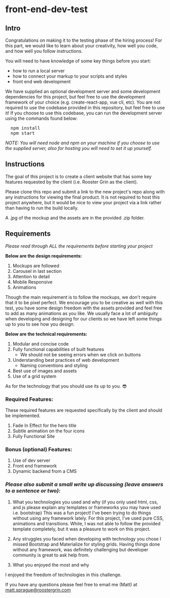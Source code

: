 # front-end-dev-test

## Intro

Congratulations on making it to the testing phase of the hiring process! For this part, we would like to learn about your creativity, how well you code, and how well you follow instructions.

You will need to have knowledge of some key things before you start:
  - how to run a local server
  - how to connect your markup to your scripts and styles
  - front end web development

We have supplied an optional development server and some development dependencies for this project, but feel free to use the development framework of your choice (e.g. create-react-app, vue cli, etc). You are not required to use the codebase provided in this repository, but feel free to use it! If you choose to use this codebase, you can run the development server using the commands found below:

<pre>
  npm install
  npm start
</pre>

<em>NOTE: You will need node and npm on your machine if you choose to use the supplied server, also for hosting you will need to set it up yourself.</em>

## Instructions

The goal of this project is to create a client website that has some key features requested by the client (i.e. Rooster Grin as the client).

Please clone this repo and submit a link to the new project's repo along with any instructions for viewing the final product. It is not required to host this project anywhere, but it would be nice to view your project via a link rather than having to run the build locally.

 A .jpg of the mockup and the assets are in the provided .zip folder.

## Requirements

<em>Please read through ALL the requirements before starting your project</em>

<strong>Below are the design requirements:</strong>

  1. Mockups are followed
  2. Carousel in last section
  3. Attention to detail
  4. Mobile Responsive
  5. Animations

Though the main requirement is to follow the mockups, we don't require that it to be pixel perfect. We encourage you to be creative as well with this test, you have some design freedom with the assets provided and feel free to add as many animations as you like. We usually face a lot of ambiguity when developing and designing for our clients so we have left some things up to you to see how you design.

<strong>Below are the technical requirements:</strong>

  1. Modular and concise code
  2. Fully functional capabilities of built features
      - We should not be seeing errors when we click on buttons
  3. Understanding best practices of web development
      - Naming conventions and styling
  4. Best use of images and assets
  5. Use of a grid system

As for the technology that you should use its up to you. 😎

### Required Features:

These required features are requested specifically by the client and should be implemented.

  1. Fade In Effect for the hero title
  2. Subtle animation on the four icons
  3. Fully Functional Site

### Bonus (optional) Features:
  1. Use of dev server
  2. Front end framework
  3. Dynamic backend from a CMS

### *Please also submit a small write up discussing (leave answers to a sentence or two):*

  1. What you technologies you used and why (if you only used html, css, and js please explain any templates or frameworks you may have used i.e. bootstrap)
  This was a fun project! I've been trying to do things without using any framework lately. For this project, I've used pure CSS, animations and transitions. While, I was not able to follow the provided template completely, but it was a pleasure to work on this project. 

  2. Any struggles you faced when developing with technology you chose
  I missed Bootstrap and Materialize for styling grids. Having things done without any framework, was definitely challenging but developer community is great to ask help from. 

  3. What you enjoyed the most and why

  I enjoyed the freedom of technologies in this challenge. 

If you have any questions please feel free to email me (Matt) at matt.sprague@roostergrin.com
